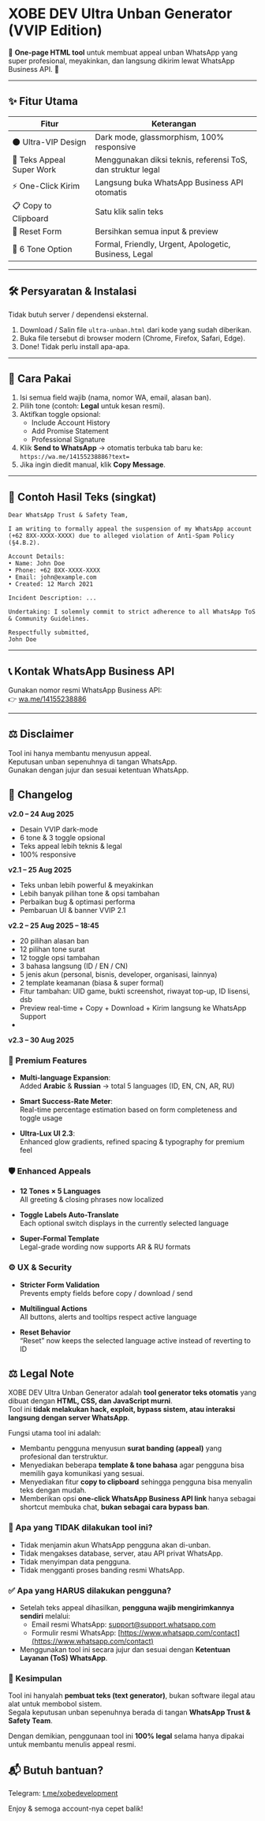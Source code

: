 # XOBE DEV Ultra Unban Generator (VVIP Edition)

📁 **One-page HTML tool** untuk membuat appeal unban WhatsApp yang super profesional, meyakinkan, dan langsung dikirim lewat WhatsApp Business API. 🚀

---

## ✨ Fitur Utama

| Fitur | Keterangan |
|-------|------------|
| 🌑 Ultra-VIP Design | Dark mode, glassmorphism, 100% responsive |
| 🧠 Teks Appeal Super Work | Menggunakan diksi teknis, referensi ToS, dan struktur legal |
| ⚡ One-Click Kirim | Langsung buka WhatsApp Business API otomatis |
| 📋 Copy to Clipboard | Satu klik salin teks |
| 🔄 Reset Form | Bersihkan semua input & preview |
| 🎯 6 Tone Option | Formal, Friendly, Urgent, Apologetic, Business, Legal |

---

## 🛠️ Persyaratan & Instalasi

Tidak butuh server / dependensi eksternal.

1. Download / Salin file `ultra-unban.html` dari kode yang sudah diberikan.
2. Buka file tersebut di browser modern (Chrome, Firefox, Safari, Edge).
3. Done! Tidak perlu install apa-apa.

---

## 🎯 Cara Pakai

1. Isi semua field wajib (nama, nomor WA, email, alasan ban).
2. Pilih tone (contoh: **Legal** untuk kesan resmi).
3. Aktifkan toggle opsional:
   - Include Account History  
   - Add Promise Statement  
   - Professional Signature  
4. Klik **Send to WhatsApp** → otomatis terbuka tab baru ke:  
   `https://wa.me/14155238886?text=`  
5. Jika ingin diedit manual, klik **Copy Message**.

---

## 📄 Contoh Hasil Teks (singkat)

```
Dear WhatsApp Trust & Safety Team,

I am writing to formally appeal the suspension of my WhatsApp account (+62 8XX-XXXX-XXXX) due to alleged violation of Anti-Spam Policy (§4.B.2).

Account Details:
• Name: John Doe
• Phone: +62 8XX-XXXX-XXXX
• Email: john@example.com
• Created: 12 March 2021

Incident Description: ...

Undertaking: I solemnly commit to strict adherence to all WhatsApp ToS & Community Guidelines.

Respectfully submitted,
John Doe
```

---

## 📞 Kontak WhatsApp Business API

Gunakan nomor resmi WhatsApp Business API:  
👉 [wa.me/14155238886](https://wa.me/14155238886)

---

## ⚖️ Disclaimer

Tool ini hanya membantu menyusun appeal.  
Keputusan unban sepenuhnya di tangan WhatsApp.  
Gunakan dengan jujur dan sesuai ketentuan WhatsApp.
## 📅 Changelog

**v2.0 – 24 Aug 2025**
- Desain VVIP dark-mode
- 6 tone & 3 toggle opsional
- Teks appeal lebih teknis & legal
- 100% responsive

**v2.1 – 25 Aug 2025**
- Teks unban lebih powerful & meyakinkan
- Lebih banyak pilihan tone & opsi tambahan
- Perbaikan bug & optimasi performa
- Pembaruan UI & banner VVIP 2.1  

**v2.2 – 25 Aug 2025 – 18:45**
- 20 pilihan alasan ban
- 12 pilihan tone surat
- 12 toggle opsi tambahan
- 3 bahasa langsung (ID / EN / CN)
- 5 jenis akun (personal, bisnis, developer, organisasi, lainnya)
- 2 template keamanan (biasa & super formal)
- Fitur tambahan: UID game, bukti screenshot, riwayat top-up, ID lisensi, dsb
- Preview real-time + Copy + Download + Kirim langsung ke WhatsApp Support
-
 **v2.3 – 30 Aug 2025**
### 🌟 Premium Features
- **Multi-language Expansion**:  
  Added **Arabic** & **Russian** → total 5 languages (ID, EN, CN, AR, RU)

- **Smart Success-Rate Meter**:  
  Real-time percentage estimation based on form completeness and toggle usage

- **Ultra-Lux UI 2.3**:  
  Enhanced glow gradients, refined spacing & typography for premium feel

### 🛡️ Enhanced Appeals
- **12 Tones × 5 Languages**  
  All greeting & closing phrases now localized

- **Toggle Labels Auto-Translate**  
  Each optional switch displays in the currently selected language

- **Super-Formal Template**  
  Legal-grade wording now supports AR & RU formats

### ⚙️ UX & Security
- **Stricter Form Validation**  
  Prevents empty fields before copy / download / send

- **Multilingual Actions**  
  All buttons, alerts and tooltips respect active language

- **Reset Behavior**  
  “Reset” now keeps the selected language active instead of reverting to ID
## ⚖️ Legal Note

XOBE DEV Ultra Unban Generator adalah **tool generator teks otomatis** yang dibuat dengan **HTML, CSS, dan JavaScript murni**.  
Tool ini **tidak melakukan hack, exploit, bypass sistem, atau interaksi langsung dengan server WhatsApp**.  

Fungsi utama tool ini adalah:  
- Membantu pengguna menyusun **surat banding (appeal)** yang profesional dan terstruktur.  
- Menyediakan beberapa **template & tone bahasa** agar pengguna bisa memilih gaya komunikasi yang sesuai.  
- Menyediakan fitur **copy to clipboard** sehingga pengguna bisa menyalin teks dengan mudah.  
- Memberikan opsi **one-click WhatsApp Business API link** hanya sebagai shortcut membuka chat, **bukan sebagai cara bypass ban**.  

### 🚫 Apa yang TIDAK dilakukan tool ini?
- Tidak menjamin akun WhatsApp pengguna akan di-unban.  
- Tidak mengakses database, server, atau API privat WhatsApp.  
- Tidak menyimpan data pengguna.  
- Tidak mengganti proses banding resmi WhatsApp.  

### ✅ Apa yang HARUS dilakukan pengguna?
- Setelah teks appeal dihasilkan, **pengguna wajib mengirimkannya sendiri** melalui:  
  - Email resmi WhatsApp: support@support.whatsapp.com  
  - Formulir resmi WhatsApp: [https://www.whatsapp.com/contact](https://www.whatsapp.com/contact)  
- Menggunakan tool ini secara jujur dan sesuai dengan **Ketentuan Layanan (ToS) WhatsApp**.  

### 📌 Kesimpulan
Tool ini hanyalah **pembuat teks (text generator)**, bukan software ilegal atau alat untuk membobol sistem.  
Segala keputusan unban sepenuhnya berada di tangan **WhatsApp Trust & Safety Team**.  

Dengan demikian, penggunaan tool ini **100% legal** selama hanya dipakai untuk membantu menulis appeal resmi.  

## 📬 Butuh bantuan?

Telegram: [t.me/xobedevelopment](https://t.me/xobedevelopment)

Enjoy & semoga account-nya cepet balik!
